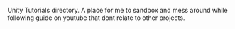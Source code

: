 Unity Tutorials directory. A place for me to sandbox and mess around while following guide on youtube that dont relate to other projects.

